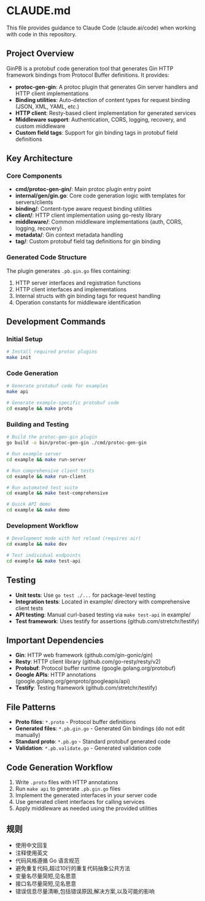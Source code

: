 # CLAUDE.md

This file provides guidance to Claude Code (claude.ai/code) when working with code in this repository.

## Project Overview

GinPB is a protobuf code generation tool that generates Gin HTTP framework bindings from Protocol Buffer definitions. It provides:

- **protoc-gen-gin**: A protoc plugin that generates Gin server handlers and HTTP client implementations
- **Binding utilities**: Auto-detection of content types for request binding (JSON, XML, YAML, etc.)
- **HTTP client**: Resty-based client implementation for generated services
- **Middleware support**: Authentication, CORS, logging, recovery, and custom middleware
- **Custom field tags**: Support for gin binding tags in protobuf field definitions

## Key Architecture

### Core Components

- **cmd/protoc-gen-gin/**: Main protoc plugin entry point
- **internal/gen/gin.go**: Core code generation logic with templates for servers/clients
- **binding/**: Content-type aware request binding utilities  
- **client/**: HTTP client implementation using go-resty library
- **middleware/**: Common middleware implementations (auth, CORS, logging, recovery)
- **metadata/**: Gin context metadata handling
- **tag/**: Custom protobuf field tag definitions for gin binding

### Generated Code Structure

The plugin generates `.pb.gin.go` files containing:
1. HTTP server interfaces and registration functions
2. HTTP client interfaces and implementations  
3. Internal structs with gin binding tags for request handling
4. Operation constants for middleware identification

## Development Commands

### Initial Setup
```bash
# Install required protoc plugins
make init
```

### Code Generation
```bash
# Generate protobuf code for examples
make api

# Generate example-specific protobuf code
cd example && make proto
```

### Building and Testing
```bash
# Build the protoc-gen-gin plugin
go build -o bin/protoc-gen-gin ./cmd/protoc-gen-gin

# Run example server
cd example && make run-server

# Run comprehensive client tests  
cd example && make run-client

# Run automated test suite
cd example && make test-comprehensive

# Quick API demo
cd example && make demo
```

### Development Workflow
```bash
# Development mode with hot reload (requires air)
cd example && make dev

# Test individual endpoints
cd example && make test-api
```

## Testing

- **Unit tests**: Use `go test ./...` for package-level testing
- **Integration tests**: Located in example/ directory with comprehensive client tests
- **API testing**: Manual curl-based testing via `make test-api` in example/
- **Test framework**: Uses testify for assertions (github.com/stretchr/testify)

## Important Dependencies

- **Gin**: HTTP web framework (github.com/gin-gonic/gin)
- **Resty**: HTTP client library (github.com/go-resty/resty/v2)  
- **Protobuf**: Protocol buffer runtime (google.golang.org/protobuf)
- **Google APIs**: HTTP annotations (google.golang.org/genproto/googleapis/api)
- **Testify**: Testing framework (github.com/stretchr/testify)

## File Patterns

- **Proto files**: `*.proto` - Protocol buffer definitions
- **Generated files**: `*.pb.gin.go` - Generated Gin bindings (do not edit manually)
- **Standard proto**: `*.pb.go` - Standard protobuf generated code
- **Validation**: `*.pb.validate.go` - Generated validation code

## Code Generation Workflow

1. Write `.proto` files with HTTP annotations
2. Run `make api` to generate `.pb.gin.go` files
3. Implement the generated interfaces in your server code
4. Use generated client interfaces for calling services
5. Apply middleware as needed using the provided utilities

## 规则

- 使用中文回复
- 注释使用英文
- 代码风格遵循 Go 语言规范
- 避免重复代码,超过10行的重复代码抽象公共方法
- 变量名尽量简短,见名思意
- 接口名尽量简短,见名思意
- 错误信息尽量清晰,包括错误原因,解决方案,以及可能的影响